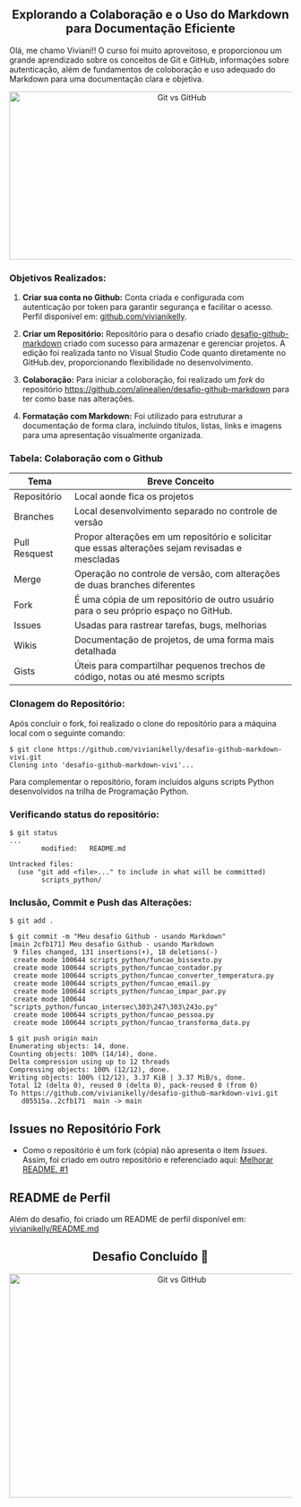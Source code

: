 <center><h2>Explorando a Colaboração e o Uso do Markdown para Documentação Eficiente</h2></center>

Olá, me chamo Viviani!! O curso foi muito aproveitoso, e proporcionou um grande aprendizado sobre os conceitos de Git e GitHub, informações sobre autenticação, além de fundamentos de coloboração e uso adequado do Markdown para uma documentação clara e objetiva.

<div align="center"><img src="https://inklysaraujo.com.br/wp-content/uploads/2022/10/git-vs-github.png" alt="Git vs GitHub" width="600" height="300"></div>

### Objetivos Realizados:

1. **Criar sua conta no Github:** Conta criada e configurada com autenticação por token para garantir segurança e facilitar o acesso. Perfil disponível em: [github.com/vivianikelly](https://github.com/vivianikelly).

2. **Criar um Repositório:** Repositório para o desafio criado [desafio-github-markdown](https://github.com/vivianikelly/desafio-github-markdown-vivi) criado com sucesso para armazenar e gerenciar projetos. A edição foi realizada tanto no Visual Studio Code quanto diretamente no GitHub.dev, proporcionando flexibilidade no desenvolvimento.

3. **Colaboração:** Para iniciar a coloboração, foi realizado um *fork* do repositório https://github.com/alinealien/desafio-github-markdown para ter como base nas alterações. 

4. **Formatação com Markdown:** Foi utilizado para estruturar a documentação de forma clara, incluindo títulos, listas, links e imagens para uma apresentação visualmente organizada.

### Tabela: Colaboração com o Github

Tema | Breve Conceito
-|-
Repositório |Local aonde fica os projetos
Branches |Local desenvolvimento separado no controle de versão
Pull Resquest|Propor alterações em um repositório e solicitar que essas alterações sejam revisadas e mescladas
Merge |Operação no controle de versão, com alterações de duas branches diferentes
Fork |É uma cópia de um repositório de outro usuário para o seu próprio espaço no GitHub. 
Issues |Usadas para rastrear tarefas, bugs, melhorias
Wikis |Documentação de projetos, de uma forma mais detalhada
Gists |Úteis para compartilhar pequenos trechos de código, notas ou até mesmo scripts

### Clonagem do Repositório:

Após concluir o fork, foi realizado o clone do repositório para a máquina local com o seguinte comando:

``` 
$ git clone https://github.com/vivianikelly/desafio-github-markdown-vivi.git
Cloning into 'desafio-github-markdown-vivi'... 
```

Para complementar o repositório, foram incluídos alguns scripts Python desenvolvidos na trilha de Programação Python.

### Verificando status do repositório:

```
$ git status
...
        modified:   README.md

Untracked files:
  (use "git add <file>..." to include in what will be committed)
        scripts_python/
```

### Inclusão, Commit e Push das Alterações:

```
$ git add .

$ git commit -m "Meu desafio Github - usando Markdown"
[main 2cfb171] Meu desafio Github - usando Markdown
 9 files changed, 131 insertions(+), 18 deletions(-)
 create mode 100644 scripts_python/funcao_bissexto.py
 create mode 100644 scripts_python/funcao_contador.py
 create mode 100644 scripts_python/funcao_converter_temperatura.py
 create mode 100644 scripts_python/funcao_email.py
 create mode 100644 scripts_python/funcao_impar_par.py
 create mode 100644 "scripts_python/funcao_intersec\303\247\303\243o.py"
 create mode 100644 scripts_python/funcao_pessoa.py
 create mode 100644 scripts_python/funcao_transforma_data.py

$ git push origin main
Enumerating objects: 14, done.
Counting objects: 100% (14/14), done.
Delta compression using up to 12 threads
Compressing objects: 100% (12/12), done.
Writing objects: 100% (12/12), 3.37 KiB | 3.37 MiB/s, done.
Total 12 (delta 0), reused 0 (delta 0), pack-reused 0 (from 0)
To https://github.com/vivianikelly/desafio-github-markdown-vivi.git
   d85515a..2cfb171  main -> main
```

## Issues no Repositório Fork

- Como o repositório é um fork (cópia) não apresenta o item *Issues*. Assim, foi criado em outro repositório e referenciado aqui: [Melhorar README. #1]( https://github.com/vivianikelly/meu-repositorio-autenticacoes-DIO/issues/1#issue-2640908937)

## README de Perfil

Além do desafio, foi criado um README de perfil disponível em:  [vivianikelly/README.md](https://github.com/vivianikelly/vivianikelly)


<div align="center"><h2> Desafio Concluído 🚀</h2></div>

<div align="center"><img src="https://img.freepik.com/vetores-premium/concluido-conceito-de-trabalho-projeto-concluido-escolha-aprovada-ideia-de-tarefa-concluida-questionario-on-line_675567-1668.jpg" alt="Git vs GitHub" width="600" height="400"></div><br><br>